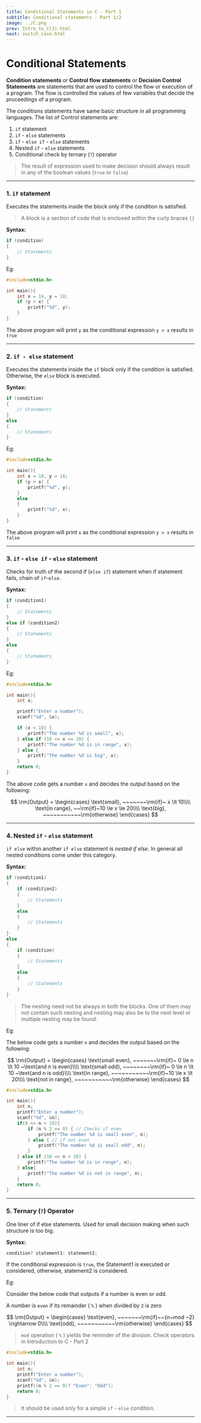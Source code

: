 ```yaml
---
title: Conditional Statements in C - Part 1
subtitle: Conditional statements - Part 1/2
image: ../C.png
prev: Intro_to_C(3).html
next: switch_case.html
---
```


# Conditional Statements

**Condition statements** or **Control flow statements** or **Decision Control Statements** are statements that are used to control the flow or execution of a program. The flow is controlled the values of few variables that decide the proceedings of a program.

The conditions statements have same basic structure in all programming languages. The list of Control statements are:

1. `if` statement
2. `if` - `else` statements
3. `if` - `else if` - `else` statements
4. Nested `if` - `else` statements
5. Conditional check by ternary (`?`) operator

> The result of expression used to make decision should always result in any of the boolean values (`true` or `false`)

---

### 1. `if` statement

Executes the statements inside the block only if the condition is satisfied.

> A block is a section of code that is enclosed within the curly braces `{}`

**Syntax:**

```c
if (condition)
{
    // Statements
}
```

Eg:

```c
#include<stdio.h>

int main(){
    int x = 14, y = 18;
    if (y > x) {
        printf("%d", y);
    }
}
```

The above program will print `y` as the conditional expression `y > x` results in `true`

---

### 2. `if - else` statement

Executes the statements inside the `if` block only if the condition is satisfied. Otherwise, the `else` block is executed.

**Syntax:**

```c
if (condition)
{
    // Statements
}
else
{
    // Statements
}
```

Eg:

```c
#include<stdio.h>

int main(){
    int x = 19, y = 18;
    if (y > x) {
        printf("%d", y);
    }
    else
    {
        printf("%d", x);
    }
}
```

The above program will print `x` as the conditional expression `y > x` results in `false`

---

### 3. `if` - `else if` - `else` statement

Checks for truth of the second if (`else if`) statement when if statement fails, chain of `if`-`else`.

**Syntax:**

```c
if (condition1)
{
    // Statements
}
else if (condition2)
{
    // Statements
}
else
{
    // Statements
}
```

Eg:

```c
#include<stdio.h>

int main(){
    int x;

    printf("Enter a number");
    scanf("%d", &x);

    if (x < 10) {
        printf("The number %d is small", x);
    } else if (10 <= x <= 20) {
        printf("The number %d is in range", x);
    } else {
        printf("The number %d is big", x);
    }
    return 0;
}
```

The above code gets a number `x` and decides the output based on the following:

$$
\rm{Output} =
\begin{cases}
\text{small}, ~~~~~~~\rm{if}~ x \lt 10\\\\
\text{in range}, ~~\rm{if}~10 \le x \le 20\\\\
\text{big}, ~~~~~~~~~~~\rm{otherwise}
\end{cases}
$$

---

### 4. Nested `if` - `else` statement

`if else` within another `if else` statement is _nested if else_. In general all nested conditions come under this category.

**Syntax:**

```c
if (condition1)
{
    if (condition2)
    {
        // Statements
    }
    else
    {
        // Statements
    }
}
else
{
    if (condition)
    {
        // Statements
    }
    else
    {
        // Statements
    }
}
```

> The nesting need not be always in both the blocks. One of them may not contain such nesting and nesting may also be to the next level or multiple nesting may be found.

Eg:

The below code gets a number `n` and decides the output based on the following:

$$
\rm{Output} =
\begin{cases}
\text{small even}, ~~~~~~~\rm{if}~ 0 \le n \lt 10 ~\text{and n is even}\\\\
\text{small odd}, ~~~~~~~~\rm{if}~ 0 \le n \lt 10 ~\text{and n is odd}\\\\
\text{in range}, ~~~~~~~~~~~\rm{if}~10 \le x \lt 20\\\\
\text{not in range}, ~~~~~~~~~~~\rm{otherwise}
\end{cases}
$$

```c
#include<stdio.h>

int main(){
    int n;
    printf("Enter a number");
    scanf("%d", &n);
    if(0 <= n < 10){
        if (n % 2 == 0) { // Checks if even
            printf("The number %d is small even", n);
        } else { // if not even
            printf("The number %d is small odd", n);
        }
    } else if (10 <= n < 20) {
        printf("The number %d is in range", n);
    } else{
        printf("The number %d is not in range", n);
    }
    return 0;
}
```

---

### 5. Ternary (`?`) Operator

One liner of if else statements. Used for small decision making when such structure is too big.

**Syntax:**

```c
condition? statement1: statement2;
```

If the conditional expression is `true`, the Statement1 is executed or considered, otherwise, statement2 is considered.

Eg:

Consider the below code that outputs if a number is even or odd.

A number is `even` if its remainder ( `%` ) when divided by `2` is zero

$$
\rm{Output} =
\begin{cases}
\text{even}, ~~~~~~~\rm{if}~~{n~mod ~2} \rightarrow 0\\\\
\text{odd}, ~~~~~~~~~~~\rm{otherwise}
\end{cases}
$$

> `mod` operation ( `%` ) yields the reminder of the division. Check operators in Introduction to C - Part 2

```c
#include<stdio.h>

int main(){
    int n;
    printf("Enter a number");
    scanf("%d", &n);
    printf((n % 2 == 0)? "Even": "Odd");
    return 0;
}
```

> It should be used only for a simple `if` - `else` condition.

---
